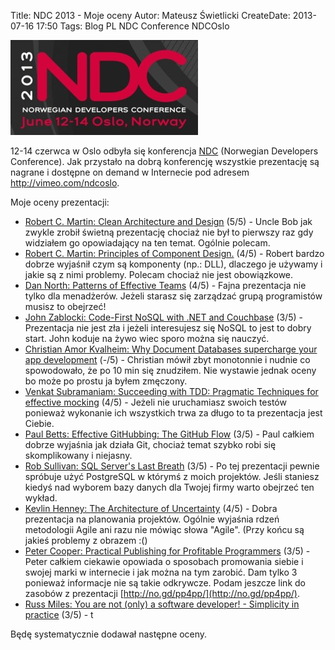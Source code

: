 Title: NDC 2013 - Moje oceny
Autor: Mateusz Świetlicki
CreateDate: 2013-07-16 17:50
Tags:	Blog
		PL
		NDC
		Conference
		NDCOslo

![NDC](/files/NDC_2013_Banner.jpg)

12-14 czerwca w Oslo odbyła się konferencja [NDC](http://www.ndcoslo.com/) (Norwegian Developers Conference). Jak przystało na dobrą konferencję wszystkie prezentację są nagrane i dostępne on demand w Internecie pod adresem <http://vimeo.com/ndcoslo>.

Moje oceny prezentacji:

- [Robert C. Martin: Clean Architecture and Design](http://vimeo.com/68215570) (5/5) - Uncle Bob jak zwykle zrobił świetną prezentację chociaż nie był to pierwszy raz gdy widziałem go opowiadający na ten temat. Ogólnie polecam.
- [Robert C. Martin: Principles of Component Design.](http://vimeo.com/68236438) (4/5) - Robert bardzo dobrze wyjaśnił czym są komponenty (np.: DLL), dlaczego je używamy i jakie są z nimi problemy. Polecam chociaż nie jest obowiązkowe.
- [Dan North: Patterns of Effective Teams](https://vimeo.com/68226771) (4/5) - Fajna prezentacja nie tylko dla menadżerów. Jeżeli starasz się zarządzać grupą programistów musisz to obejrzeć!
- [John Zablocki: Code-First NoSQL with .NET and Couchbase](https://vimeo.com/68378224) (3/5) - Prezentacja nie jest zła i jeżeli interesujesz się NoSQL to jest to dobry start. John koduje na żywo wiec sporo można się nauczyć.
- [Christian Amor Kvalheim: Why Document Databases supercharge your app development](https://vimeo.com/68383316) (-/5) - Christian mówił zbyt monotonnie i nudnie co spowodowało, że po 10 min się znudziłem. Nie wystawie jednak oceny bo może po prostu ja byłem zmęczony.
- [Venkat Subramaniam: Succeeding with TDD: Pragmatic Techniques for effective mocking](https://vimeo.com/68383352) (4/5) - Jeżeli nie uruchamiasz swoich testów ponieważ wykonanie ich wszystkich trwa za długo to ta prezentacja jest Ciebie.
- [Paul Betts: Effective GitHubbing: The GitHub Flow](https://vimeo.com/68378254) (3/5) - Paul całkiem dobrze wyjaśnia jak działa Git, chociaż temat szybko robi się skomplikowany i niejasny.
- [Rob Sullivan: SQL Server's Last Breath](https://vimeo.com/68334905) (3/5) - Po tej prezentacji pewnie spróbuje użyć PostgreSQL w którymś z moich projektów. Jeśli staniesz kiedyś nad wyborem bazy danych dla Twojej firmy warto obejrzeć ten wykład.
- [Kevlin Henney: The Architecture of Uncertainty](https://vimeo.com/68331684) (4/5) - Dobra prezentacja na planowania projektów. Ogólnie wyjaśnia rdzeń metodologii Agile ani razu nie mówiąc słowa "Agile". (Przy końcu są jakieś problemy z obrazem :()
- [Peter Cooper: Practical Publishing for Profitable Programmers](https://vimeo.com/68226816) (3/5) - Peter całkiem ciekawie opowiada o sposobach promowania siebie i swojej marki w internecie i jak można na tym zarobić. Dam tylko 3 ponieważ informacje nie są takie odkrywcze. Podam jeszcze link do zasobów z prezentacji [http://no.gd/pp4pp/](http://no.gd/pp4pp/).
- [Russ Miles: You are not (only) a software developer! - Simplicity in practice](https://vimeo.com/68236436) (3/5) - t

Będę systematycznie dodawał następne oceny. 